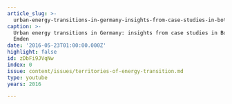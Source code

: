 ```yaml
---
article_slug: >-
  urban-energy-transitions-in-germany-insights-from-case-studies-in-bottrop-and-emden
caption: >-
  Urban energy transitions in Germany: insights from case studies in Bottrop and
  Emden
date: '2016-05-23T01:00:00.000Z'
highlight: false
id: zDbFi9JVqNw
index: 0
issue: content/issues/territories-of-energy-transition.md
type: youtube
years: 2016

---
```

